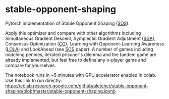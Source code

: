 # stable-opponent-shaping
Pytorch implementation of Stable Opponent Shaping ([SOS](https://openreview.net/pdf?id=SyGjjsC5tQ)).

Apply this optimizer and compare with other algorithms including Simultaneous Gradient Descent, Symplectic Gradient Adjustment ([SGA](http://jmlr.csail.mit.edu/papers/volume20/19-008/19-008.pdf)), Consensus Optimization ([CO](https://arxiv.org/pdf/1705.10461.pdf)), Learning with Opponent-Learning Awareness ([LOLA](https://arxiv.org/pdf/1709.04326.pdf)) and LookAhead (see [SOS](https://openreview.net/pdf?id=SyGjjsC5tQ) paper). A number of games including matching pennies, iterated prisoner's dilemma and the tandem game are already implemented, but feel free to define any n-player game and compare for yourselves.

The notebook runs in ~5 minutes with GPU accelerator enabled in colab. Use this link to run directly: https://colab.research.google.com/github/aletcher/stable-opponent-shaping/blob/master/stable-opponent-shaping.ipynb
